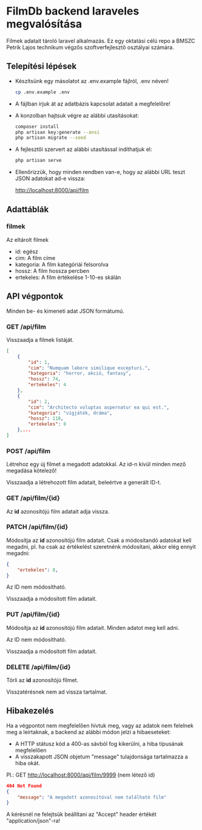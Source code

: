 # FilmDb backend laraveles megvalósítása

Filmek adatait tároló laravel alkalmazás. Ez egy oktatási célú repo a BMSZC Petrik Lajos technikum végzős szoftverfejlesztő osztályai számára.

## Telepítési lépések

- Készítsünk egy másolatot az .env.example fájlról, .env néven!
  
  ```sh
  cp .env.example .env
  ```

- A fájlban írjuk át az adatbázis kapcsolat adatait a megfelelőre!

- A konzolban hajtsuk végre az alábbi utasításokat:

  ```sh
  composer install
  php artisan key:generate --ansi
  php artisan migrate --seed
  ```

- A fejlesztői szervert az alábbi utasítással indíthatjuk el:

  ```sh
  php artisan serve
  ```

- Ellenőrizzük, hogy minden rendben van-e, hogy az alábbi URL teszt JSON adatokat ad-e vissza:

  <http://localhost:8000/api/film>

## Adattáblák

### **filmek**

Az eltárolt filmek

- id: egész
- cim: A film címe
- kategoria: A film kategóriái felsorolva
- hossz: A film hossza percben
- ertekeles: A film értékelése 1-10-es skálán

## API végpontok

Minden be- és kimeneti adat JSON formátumú.

### **GET /api/film**

Visszaadja a filmek listáját.

```json
[
    {
        "id": 1,
        "cim": "Numquam labore similique excepturi.",
        "kategoria": "horror, akció, fantasy",
        "hossz": 74,
        "ertekeles": 4
    },
    {
        "id": 2,
        "cim": "Architecto voluptas aspernatur ea qui est.",
        "kategoria": "vígjáték, dráma",
        "hossz": 118,
        "ertekeles": 8
    },...
]
```

### **POST /api/film**

Létrehoz egy új filmet a megadott adatokkal. Az id-n kívül minden mező megadása kötelező!

Visszaadja a létrehozott film adatait, beleértve a generált ID-t.

### **GET /api/film/{id}**

Az **id** azonosítójú film adatait adja vissza.

### **PATCH /api/film/{id}**

Módosítja az **id** azonosítójú film adatait. Csak a módosítandó adatokat kell megadni, pl. ha csak az értékelést szeretnénk módosítani, akkor elég ennyit megadni:

```json
{
    "ertekeles": 8,
}
```

Az ID nem módosítható.

Visszaadja a módosított film adatait.

### **PUT /api/film/{id}**

Módosítja az **id** azonosítójú film adatait. Minden adatot meg kell adni.

Az ID nem módosítható.

Visszaadja a módosított film adatait.

### **DELETE /api/film/{id}**

Törli az **id** azonosítójú filmet.

Visszatérésnek nem ad vissza tartalmat.

## Hibakezelés

Ha a végpontot nem megfelelően hívtuk meg, vagy az adatok nem felelnek meg a leírtaknak, a backend az alábbi módon jelzi a hibaeseteket:

- A HTTP státusz kód a 400-as sávból fog kikerülni, a hiba típusának megfelelően
- A visszakapott JSON objetum "message" tulajdonsága tartalmazza a hiba okát.

Pl.: GET <http://localhost:8000/api/film/9999> (nem létező id)

```json
404 Not Found
{
    "message": "A megadott azonosítóval nem található film"
}
```

A kérésnél ne felejtsük beállítani az "Accept" header értékét "application/json"-ra!
